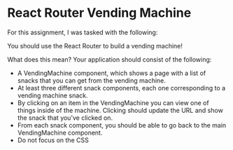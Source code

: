 # React Router Vending Machine

For this assignment, I was tasked with the following:

You should use the React Router to build a vending machine!

What does this mean? Your application should consist of the following:

* A VendingMachine component, which shows a page with a list of snacks that you can get from the vending machine.
* At least three different snack components, each one corresponding to a vending machine snack.
* By clicking on an item in the VendingMachine you can view one of things inside of the machine. Clicking should update the URL and show the snack that you’ve clicked on.
* From each snack component, you should be able to go back to the main VendingMachine component.
* Do not focus on the CSS